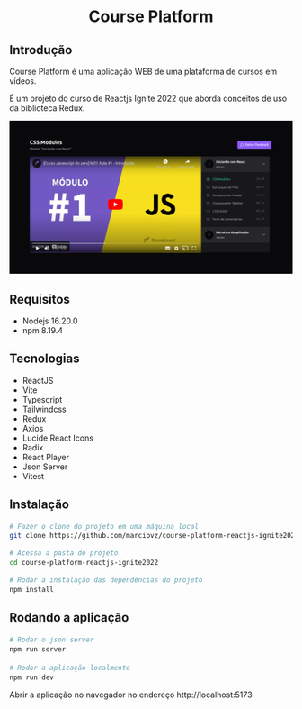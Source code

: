<h1 align="center">Course Platform</h1>

## Introdução

Course Platform é uma aplicação WEB de uma plataforma de cursos em vídeos.

É um projeto do curso de Reactjs Ignite 2022 que aborda conceitos de uso da biblioteca Redux.

<div align="center" >
  <img alt="course platform" src="./assets/course-platform.png" width="700px" />
</div>

## Requisitos

- Nodejs 16.20.0
- npm 8.19.4

## Tecnologias

- ReactJS
- Vite
- Typescript
- Tailwindcss
- Redux
- Axios
- Lucide React Icons
- Radix
- React Player
- Json Server
- Vitest


## Instalação

```sh
# Fazer o clone do projeto em uma máquina local
git clone https://github.com/marciovz/course-platform-reactjs-ignite2022.git
```

```sh
# Acessa a pasta do projeto
cd course-platform-reactjs-ignite2022
```

```sh
# Rodar a instalação das dependências do projeto
npm install
```

## Rodando a aplicação

```sh
# Rodar o json server
npm run server

# Rodar a aplicação localmente
npm run dev
```

Abrir a aplicação no navegador no endereço http://localhost:5173

